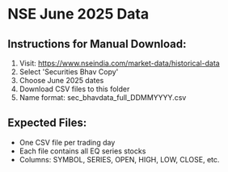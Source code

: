 # NSE June 2025 Data

## Instructions for Manual Download:

1. Visit: https://www.nseindia.com/market-data/historical-data
2. Select 'Securities Bhav Copy'
3. Choose June 2025 dates
4. Download CSV files to this folder
5. Name format: sec_bhavdata_full_DDMMYYYY.csv

## Expected Files:
- One CSV file per trading day
- Each file contains all EQ series stocks
- Columns: SYMBOL, SERIES, OPEN, HIGH, LOW, CLOSE, etc.
